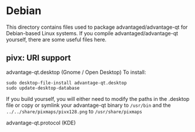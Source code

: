 
Debian
====================
This directory contains files used to package advantaged/advantage-qt
for Debian-based Linux systems. If you compile advantaged/advantage-qt yourself, there are some useful files here.

## pivx: URI support ##


advantage-qt.desktop  (Gnome / Open Desktop)
To install:

	sudo desktop-file-install advantage-qt.desktop
	sudo update-desktop-database

If you build yourself, you will either need to modify the paths in
the .desktop file or copy or symlink your advantage-qt binary to `/usr/bin`
and the `../../share/pixmaps/pivx128.png` to `/usr/share/pixmaps`

advantage-qt.protocol (KDE)

